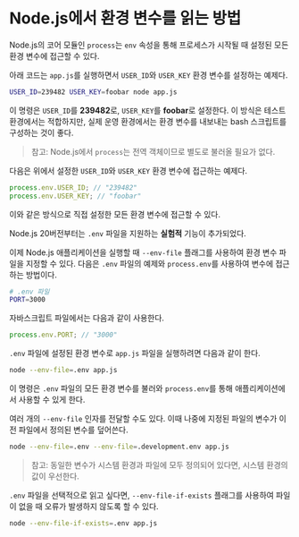 # Node.js에서 환경 변수를 읽는 방법

Node.js의 코어 모듈인 `process`는 `env` 속성을 통해 프로세스가 시작될 때 설정된 모든 환경 변수에 접근할 수 있다. 

아래 코드는 `app.js`를 실행하면서 `USER_ID`와 `USER_KEY` 환경 변수를 설정하는 예제다.

```bash
USER_ID=239482 USER_KEY=foobar node app.js
```

이 명령은 `USER_ID`를 **239482**로, `USER_KEY`를 **foobar**로 설정한다. 이 방식은 테스트 환경에서는 적합하지만, 실제 운영 환경에서는 환경 변수를 내보내는 bash 스크립트를 구성하는 것이 좋다.

> 참고: Node.js에서 `process`는 전역 객체이므로 별도로 불러올 필요가 없다.

다음은 위에서 설정한 `USER_ID`와 `USER_KEY` 환경 변수에 접근하는 예제다.

```js
process.env.USER_ID; // "239482"
process.env.USER_KEY; // "foobar"
```

이와 같은 방식으로 직접 설정한 모든 환경 변수에 접근할 수 있다.

Node.js 20버전부터는 `.env` 파일을 지원하는 **실험적** 기능이 추가되었다.

이제 Node.js 애플리케이션을 실행할 때 `--env-file` 플래그를 사용하여 환경 변수 파일을 지정할 수 있다. 다음은 `.env` 파일의 예제와 `process.env`를 사용하여 변수에 접근하는 방법이다.

```bash
# .env 파일
PORT=3000
```

자바스크립트 파일에서는 다음과 같이 사용한다.

```js
process.env.PORT; // "3000"
```

`.env` 파일에 설정된 환경 변수로 `app.js` 파일을 실행하려면 다음과 같이 한다.

```bash
node --env-file=.env app.js
```

이 명령은 `.env` 파일의 모든 환경 변수를 불러와 `process.env`를 통해 애플리케이션에서 사용할 수 있게 한다.

여러 개의 `--env-file` 인자를 전달할 수도 있다. 이때 나중에 지정된 파일의 변수가 이전 파일에서 정의된 변수를 덮어쓴다.

```bash
node --env-file=.env --env-file=.development.env app.js
```

> 참고: 동일한 변수가 시스템 환경과 파일에 모두 정의되어 있다면, 시스템 환경의 값이 우선한다.

`.env` 파일을 선택적으로 읽고 싶다면, `--env-file-if-exists` 플래그를 사용하여 파일이 없을 때 오류가 발생하지 않도록 할 수 있다.

```bash
node --env-file-if-exists=.env app.js
```